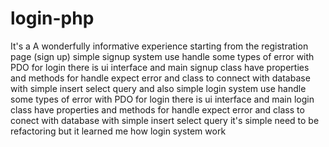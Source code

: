 # login-php
It's a A wonderfully informative experience starting from the registration page (sign up)
simple signup system use handle some types of error with PDO for login there is ui interface and main signup class have properties and methods for handle expect error 
and class to connect with database with simple insert select query
and also simple login system use handle some types of error with PDO for login there is ui interface and main login class have properties and methods for handle expect error 
and class to conect with database with simple insert select query
it's simple need to be refactoring but it learned me how login system work



